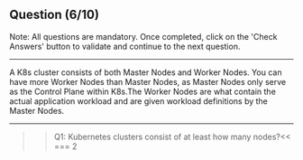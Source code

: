 ## Question (6/10)

Note: All questions are mandatory. Once completed, click on the 'Check Answers' button to validate and continue to the next question.

---

A K8s cluster consists of both Master Nodes and Worker Nodes. You can have more Worker Nodes than Master Nodes, as Master Nodes only serve as the Control Plane within K8s.The Worker Nodes are what contain the actual application workload and are given workload definitions by the Master Nodes.

---

>>Q1: Kubernetes clusters consist of at least how many nodes?<<
=== 2
